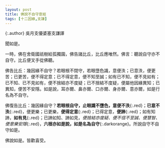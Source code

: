 ```yaml
---
layout: post
title: 佛說不自守意經
tags: [十二因緣,支謙]
---
```


{:.author}
吳月支優婆塞支謙譯

聞如是。

一時，佛在舍衛國祇樹給孤獨園，佛告諸比丘，比丘應唯然。佛言：聽說自守亦不自守。比丘便叉手從佛聽。

佛告比丘：幾因緣不自守？若眼根不閉守，若眼墮色識，意便泆；已意泆，便更苦；已更苦，便不得定意；已不得定意，便不知至誠；如有已不知，便不見如有；已不知、已不見如有，便不捨結亦不度疑；已不捨結不度疑，便屬他因緣異知；已異知，便苦不安隱。如是說，耳亦爾、鼻亦爾、口亦爾、身亦爾、意亦爾，如是行名為不自守。

佛復告比丘：幾因緣自守？**若眼根自守，止眼識不墮色，意便不泆**{:.red}；**已意不泆**{:.red}，便更樂；已更樂，**便得定意**{:.red}；已得定意，**便諦**{:.red}；如有知諦，**如有見**{:.red}；已諦如知、諦如見，*便捨結亦度疑、便不信不至誠、便慧智、便意樂安隱*{:.red}，**六根亦如是說，如是名為自守**{:.darkorange}。所說自守不自守如是。

佛說如是。皆歡喜受。
